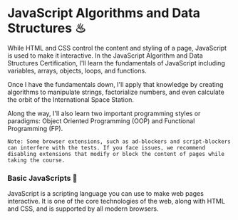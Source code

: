 # JavaScript Algorithms and Data Structures ♨

While HTML and CSS control the content and styling of a page, JavaScript is used to make it interactive. In the JavaScript Algorithm and Data Structures Certification, I'll learn the fundamentals of JavaScript including variables, arrays, objects, loops, and functions.

Once I have the fundamentals down, I'll apply that knowledge by creating algorithms to manipulate strings, factorialize numbers, and even calculate the orbit of the International Space Station.

Along the way, I'll also learn two important programming styles or paradigms: Object Oriented Programming (OOP) and Functional Programming (FP).

```
Note: Some browser extensions, such as ad-blockers and script-blockers can interfere with the tests. If you face issues, we recommend disabling extensions that modify or block the content of pages while taking the course.
```

### Basic JavaScripts 🗽

JavaScript is a scripting language you can use to make web pages interactive. It is one of the core technologies of the web, along with HTML and CSS, and is supported by all modern browsers.



